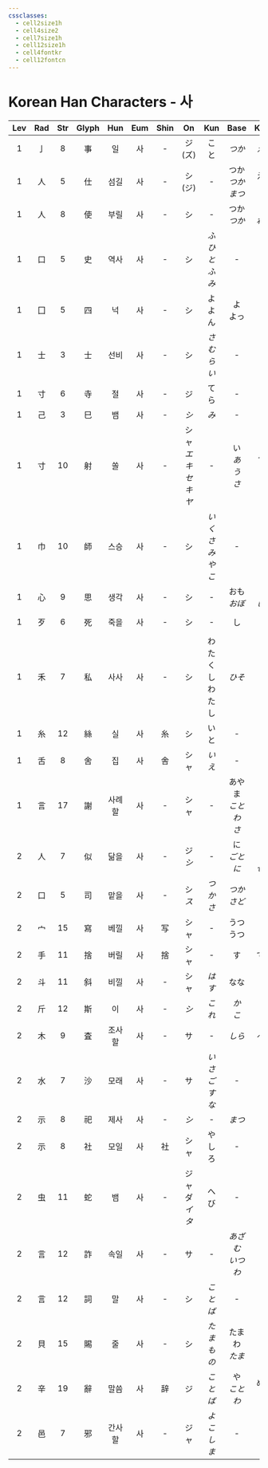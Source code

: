 ```yaml
---
cssclasses:
  - cell2size1h
  - cell4size2
  - cell7size1h
  - cell12size1h
  - cell4fontkr
  - cell12fontcn
---
```


# Korean Han Characters - 사

| Lev | Rad | Str | Glyph | Hun | Eum | Shin |          On           |     Kun      |        Base        |        Kana         | Simp |    Man     | Can  |    Viet    |
| :-: | :-: | :-: | :---: | :-: | :-: | :--: | :-------------------: | :----------: | :----------------: | :-----------------: | :--: | :--------: | :--: | :--------: |
|  1  |  亅  |  8  |   事   |  일  |  사  |  -   |       ジ<br>(ズ)        |      こと      |        *つか*        |        *える*         |  -   |    shì     | si6  |     sự     |
|  1  |  人  |  5  |   仕   | 섬길  |  사  |  -   |       シ<br>(ジ)        |      -       |    つか<br>*つかまつ*    |      える<br>*る*      |  -   |    shì     | si6  |     sĩ     |
|  1  |  人  |  8  |   使   | 부릴  |  사  |  -   |           シ           |      -       |     つか<br>*つか*     |      う<br>*わす*      |  -   |    shǐ     | si2  |     sứ     |
|  1  |  口  |  5  |   史   | 역사  |  사  |  -   |           シ           | *ふひと<br>ふみ*  |         -          |          -          |  -   |    shǐ     | si2  |     sử     |
|  1  |  囗  |  5  |   四   |  넉  |  사  |  -   |           シ           |   よ<br>よん    |      よ<br>よっ       |       つ<br>つ        |  -   |     sì     | sei3 |     tứ     |
|  1  |  士  |  3  |   士   | 선비  |  사  |  -   |           シ           |    *さむらい*    |         -          |          -          |  -   |    shì     | si6  |     sĩ     |
|  1  |  寸  |  6  |   寺   |  절  |  사  |  -   |           ジ           |      てら      |         -          |          -          |  -   |     sì     | zi6  | tự<br>chùa |
|  1  |  己  |  3  |   巳   |  뱀  |  사  |  -   |          *シ*          |     *み*      |         -          |          -          |  -   |     sì     | zi6  |     tị     |
|  1  |  寸  | 10  |   射   |  쏠  |  사  |  -   | シャ<br>*エキ<br>セキ<br>ヤ* |      -       | い<br>*あ<br>う<br>さ* | る<br>*てる<br>つ<br>す* |  -   |    shè     | se6  |     xạ     |
|  1  |  巾  | 10  |   師   | 스승  |  사  |  -   |           シ           | *いくさ<br>みやこ* |         -          |          -          |  师   |    shī     | si1  |     sư     |
|  1  |  心  |  9  |   思   | 생각  |  사  |  -   |           シ           |      -       |     おも<br>*おぼ*     |      う<br>*しい*      |  -   |     sī     | si1  |     tư     |
|  1  |  歹  |  6  |   死   | 죽을  |  사  |  -   |           シ           |      -       |         し          |          ぬ          |  -   |     sǐ     | sei2 |  tợ<br>tử  |
|  1  |  禾  |  7  |   私   | 사사  |  사  |  -   |           シ           | わたくし<br>わたし  |        *ひそ*        |         *か*         |  -   |     sī     | si1  |     tư     |
|  1  |  糸  | 12  |   絲   |  실  |  사  |  糸   |           シ           |      いと      |         -          |          -          |  丝   |     sī     | si1  |     tơ     |
|  1  |  舌  |  8  |   舍   |  집  |  사  |  舎   |          シャ           |     *いえ*     |         -          |          -          |  -   |    shè     | se3  |     xá     |
|  1  |  言  | 17  |   謝   | 사례할 |  사  |  -   |          シャ           |      -       | あやま<br>*ことわ<br>さ*  |    る<br>*る<br>る*    |  谢   |    xiè     | ze6  |     tạ     |
|  2  |  人  |  7  |   似   | 닮을  |  사  |  -   |       ジ<br>*シ*        |      -       |   に<br>*ごと<br>に*   |   る<br>*し<br>せる*    |  -   | shì<br>sì  | ci5  |     tự     |
|  2  |  口  |  5  |   司   | 맡을  |  사  |  -   |       シ<br>*ス*        |    *つかさ*     |       *つかさど*       |         *る*         |  -   |     sī     | si1  |     ti     |
|  2  |  宀  | 15  |   寫   | 베낄  |  사  |  写   |          シャ           |      -       |      うつ<br>うつ      |       す<br>る        |  写   |    xiě     | se2  |     tả     |
|  2  |  手  | 11  |   捨   | 버릴  |  사  |  捨   |          シャ           |      -       |         す          |         てる          |  舍   |    shě     | se2  |     xả     |
|  2  |  斗  | 11  |   斜   | 비낄  |  사  |  -   |          シャ           |     *はす*     |         なな         |          め          |  -   |    xié     | ce4  |     tà     |
|  2  |  斤  | 12  |   斯   |  이  |  사  |  -   |          *シ*          |     *これ*     |      *か<br>こ*      |      *く<br>の*       |  -   |     sī     | si1  |     tư     |
|  2  |  木  |  9  |   査   | 조사할 |  사  |  -   |           サ           |      -       |        *しら*        |        *べる*         |  查   | chá<br>zhā | caa4 |    tra     |
|  2  |  水  |  7  |   沙   | 모래  |  사  |  -   |           サ           | *いさご<br>すな*  |         -          |          -          |  -   | shā<br>shà | saa1 |     sa     |
|  2  |  示  |  8  |   祀   | 제사  |  사  |  -   |          *シ*          |      -       |        *まつ*        |         *る*         |  -   |     sì     | zi6  |     tự     |
|  2  |  示  |  8  |   社   | 모일  |  사  |  社   |          シャ           |     やしろ      |         -          |          -          |  社   |    shè     | se5  |     xã     |
|  2  |  虫  | 11  |   蛇   |  뱀  |  사  |  -   |  ジャ<br>ダ<br>*イ<br>タ*  |      へび      |         -          |          -          |  -   |    shé     | se4  |     xà     |
|  2  |  言  | 12  |   詐   | 속일  |  사  |  -   |           サ           |      -       |    *あざむ<br>いつわ*    |      *く<br>る*       |  诈   |    zhà     | zaa3 |    trá     |
|  2  |  言  | 12  |   詞   |  말  |  사  |  -   |           シ           |    *ことば*     |         -          |          -          |  词   |     cí     | ci4  |     từ     |
|  2  |  貝  | 15  |   賜   |  줄  |  사  |  -   |           シ           |    *たまもの*    |    たまわ<br>*たま*     |      る<br>*う*       |  赐   | cì<br>*sì* | ci3  |     tứ     |
|  2  |  辛  | 19  |   辭   | 말씀  |  사  |  辞   |           ジ           |    *ことば*     |     や<br>*ことわ*     |      める<br>*る*      |  辞   |     cí     | ci4  |     từ     |
|  2  |  邑  |  7  |   邪   | 간사할 |  사  |  -   |          ジャ           |    *よこしま*    |         -          |          -          |  -   |    xié     | ce4  |     tà     |
